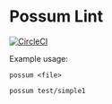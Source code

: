 
# Possum Lint


[![CircleCI](https://circleci.com/gh/Resonantjacket5/possumlint/tree/master.svg?style=svg)](https://circleci.com/gh/Resonantjacket5/possumlint/tree/master)

Example usage:

    possum <file>

    possum test/simple1